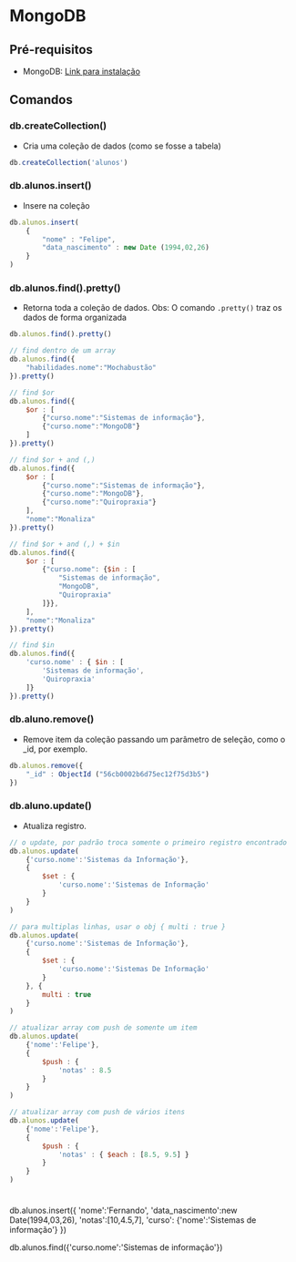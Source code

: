 # MongoDB

## Pré-requisitos

- MongoDB: [Link para instalação](https://www.monogodb.org)

## Comandos

### db.createCollection()
- Cria uma coleção de dados (como se fosse a tabela)
```js
db.createCollection('alunos')
```

### db.alunos.insert()
- Insere na coleção
```js
db.alunos.insert(
    {
        "nome" : "Felipe", 
        "data_nascimento" : new Date (1994,02,26)
    }
)
```

### db.alunos.find().pretty()
- Retorna toda a coleção de dados.
Obs: O comando `.pretty()` traz os dados de forma organizada
```js
db.alunos.find().pretty()
```
```js
// find dentro de um array
db.alunos.find({
    "habilidades.nome":"Mochabustão"
}).pretty()
```
```js
// find $or
db.alunos.find({
    $or : [
        {"curso.nome":"Sistemas de informação"},
        {"curso.nome":"MongoDB"}
    ]
}).pretty()
```
```js
// find $or + and (,)
db.alunos.find({
    $or : [
        {"curso.nome":"Sistemas de informação"},
        {"curso.nome":"MongoDB"},
        {"curso.nome":"Quiropraxia"}
    ],
    "nome":"Monaliza"
}).pretty()
```
```js
// find $or + and (,) + $in
db.alunos.find({
    $or : [
        {"curso.nome": {$in : [
            "Sistemas de informação", 
            "MongoDB", 
            "Quiropraxia"
        ]}},
    ],
    "nome":"Monaliza"
}).pretty()
```
```js
// find $in
db.alunos.find({
    'curso.nome' : { $in : [
        'Sistemas de informação', 
        'Quiropraxia'
    ]}
}).pretty()
```

### db.aluno.remove()
- Remove item da coleção passando um parâmetro de seleção, como o _id, por exemplo.
```js
db.alunos.remove({
    "_id" : ObjectId ("56cb0002b6d75ec12f75d3b5")
})
```

### db.aluno.update()
- Atualiza registro. 
```js
// o update, por padrão troca somente o primeiro registro encontrado
db.alunos.update(
    {'curso.nome':'Sistemas da Informação'},
    {
        $set : {
            'curso.nome':'Sistemas de Informação'
        }
    }
)
```
```js
// para multiplas linhas, usar o obj { multi : true }
db.alunos.update(
    {'curso.nome':'Sistemas de Informação'},
    {
        $set : {
            'curso.nome':'Sistemas De Informação'
        }
    }, {
        multi : true
    }
)
```
```js
// atualizar array com push de somente um item
db.alunos.update(
    {'nome':'Felipe'},
    {
        $push : {
            'notas' : 8.5
        }
    }
)
```
```js
// atualizar array com push de vários itens
db.alunos.update(
    {'nome':'Felipe'},
    {
        $push : {
            'notas' : { $each : [8.5, 9.5] }
        }
    }
)
```



### 
```js

```



db.alunos.insert({
    'nome':'Fernando',
    'data_nascimento':new Date(1994,03,26),
    'notas':[10,4.5,7],
    'curso': {'nome':'Sistemas de informação'}
})

db.alunos.find({'curso.nome':'Sistemas de informação'})

